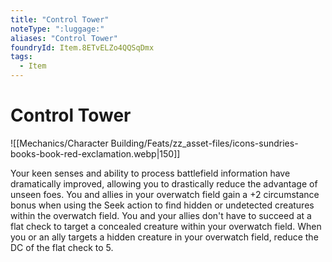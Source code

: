 ```yaml
---
title: "Control Tower"
noteType: ":luggage:"
aliases: "Control Tower"
foundryId: Item.8ETvELZo4QQSqDmx
tags:
  - Item
---
```


# Control Tower
![[Mechanics/Character Building/Feats/zz_asset-files/icons-sundries-books-book-red-exclamation.webp|150]]

Your keen senses and ability to process battlefield information have dramatically improved, allowing you to drastically reduce the advantage of unseen foes. You and allies in your overwatch field gain a +2 circumstance bonus when using the Seek action to find hidden or undetected creatures within the overwatch field. You and your allies don't have to succeed at a flat check to target a concealed creature within your overwatch field. When you or an ally targets a hidden creature in your overwatch field, reduce the DC of the flat check to 5.


